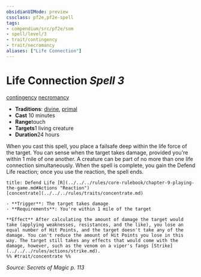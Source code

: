 ```yaml
---
obsidianUIMode: preview
cssclass: pf2e,pf2e-spell
tags:
- compendium/src/pf2e/som
- spell/level/3
- trait/contingency
- trait/necromancy
aliases: ["Life Connection"]
---
```

# Life Connection *Spell 3*   
[contingency](../../rules/traits/contingency-som.md)  [necromancy](../../rules/traits/necromancy.md)  

- **Traditions**: [divine](../../rules/traits/divine.md), [primal](../../rules/traits/primal.md)
- **Cast** 10 minutes 
- **Range**touch
- **Targets**1 living creature
- **Duration**24 hours

When you cast this spell, you place a failsafe deep within the life force of the target. You can sense when the target takes damage, provided you're within 1 mile of one another. A creature can be part of no more than one life connection simultaneously. When the spell is complete, you gain the Defend Life reaction; once you use the reaction, the spell ends.

```ad-embed-ability
title: Defend Life [R](../../../rules/core-rulebook/chapter-9-playing-the-game.md#Actions "Reaction")
[concentrate](../../../rules/traits/concentrate.md)  

- **Trigger**: The target takes damage
- **Requirements**: You're within 1 mile of the target

**Effect** After calculating the amount of damage the target would take (applying weaknesses, resistances, and the like), you lose an equal number of Hit Points, and the target doesn't take any of the damage. You can't reduce the amount of Hit Points you lose in this way. The target still takes any effects that would come with the damage, however, such as the venom on a viper's fangs [Strike](../../../rules/actions/strike.md).  
%% #trait/concentrate %%
```

*Source: Secrets of Magic p. 113*
